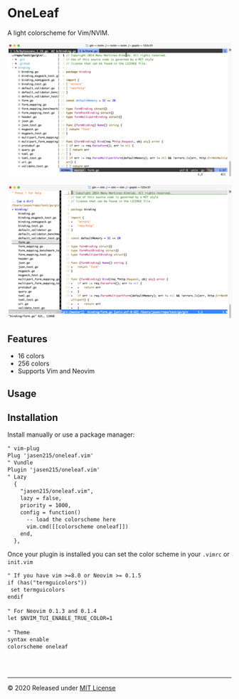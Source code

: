 # OneLeaf

A light colorscheme for Vim/NVIM.

![OneLeaf NVIM](https://github.com/jasen215/oneleaf.vim/raw/main/oneleaf.nvim.png)

![OneLeaf VIM](https://github.com/jasen215/oneleaf.vim/raw/main/oneleaf.vim.png)

## Features

- 16 colors
- 256 colors
- Supports Vim and Neovim

## Usage

## Installation

Install manually or use a package manager:

```viml
" vim-plug
Plug 'jasen215/oneleaf.vim'
" Vundle
Plugin 'jasen215/oneleaf.vim'
" Lazy
  {
    "jasen215/oneleaf.vim",
    lazy = false,
    priority = 1000,
    config = function()
      -- load the colorscheme here
      vim.cmd([[colorscheme oneleaf]])
    end,
  },
```

Once your plugin is installed you can set the color scheme in your `.vimrc` or `init.vim`

```viml
" If you have vim >=8.0 or Neovim >= 0.1.5
if (has("termguicolors"))
 set termguicolors
endif

" For Neovim 0.1.3 and 0.1.4
let $NVIM_TUI_ENABLE_TRUE_COLOR=1

" Theme
syntax enable
colorscheme oneleaf
```


<br><br>

---

© 2020 Released under [MIT License](https://raw.github.com/jacoborus/nanobar/master/LICENSE)
